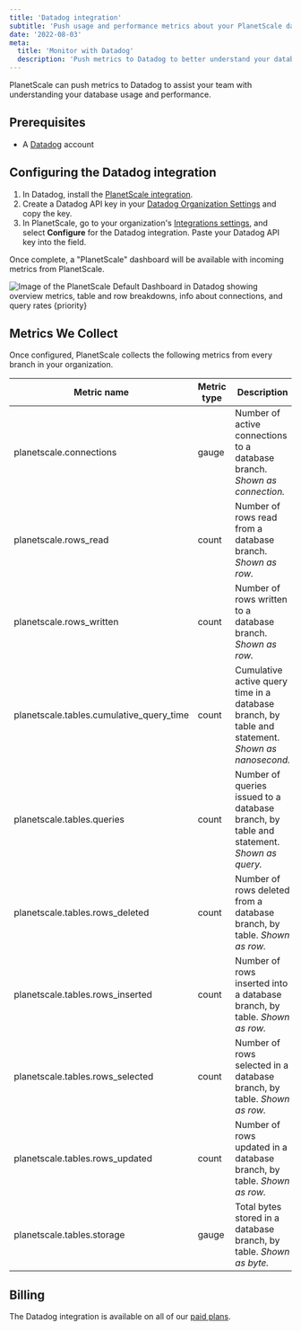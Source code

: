```yaml
---
title: 'Datadog integration'
subtitle: 'Push usage and performance metrics about your PlanetScale databases to Datadog.'
date: '2022-08-03'
meta:
  title: 'Monitor with Datadog'
  description: 'Push metrics to Datadog to better understand your database usage and performance'
---
```


PlanetScale can push metrics to Datadog to assist your team with understanding your database usage and performance.

## Prerequisites

- A [Datadog](https://www.datadoghq.com/) account

## Configuring the Datadog integration

1. In Datadog, install the [PlanetScale integration](https://app.datadoghq.com/account/settings#integrations/planetscale).
2. Create a Datadog API key in your [Datadog Organization Settings](https://app.datadoghq.com/organization-settings/api-keys) and copy the key.
3. In PlanetScale, go to your organization's [Integrations settings](https://app.planetscale.com/settings/integrations), and select **Configure** for the Datadog integration. Paste your Datadog API key into the field.

Once complete, a "PlanetScale" dashboard will be available with incoming metrics from PlanetScale.

![Image of the PlanetScale Default Dashboard in Datadog showing overview metrics, table and row breakdowns, info about connections, and query rates {priority}](/assets/docs/integrations/datadog/dashboard.png)

## Metrics We Collect

Once configured, PlanetScale collects the following metrics from every branch in your organization.

| **Metric name**                          | **Metric type** | **Description**                                                                                   |
| ---------------------------------------- | --------------- | ------------------------------------------------------------------------------------------------- |
| planetscale.connections                  | gauge           | Number of active connections to a database branch. _Shown as connection._                         |
| planetscale.rows_read                    | count           | Number of rows read from a database branch. _Shown as row._                                       |
| planetscale.rows_written                 | count           | Number of rows written to a database branch. _Shown as row._                                      |
| planetscale.tables.cumulative_query_time | count           | Cumulative active query time in a database branch, by table and statement. _Shown as nanosecond._ |
| planetscale.tables.queries               | count           | Number of queries issued to a database branch, by table and statement. _Shown as query._          |
| planetscale.tables.rows_deleted          | count           | Number of rows deleted from a database branch, by table. _Shown as row._                          |
| planetscale.tables.rows_inserted         | count           | Number of rows inserted into a database branch, by table. _Shown as row._                         |
| planetscale.tables.rows_selected         | count           | Number of rows selected in a database branch, by table. _Shown as row._                           |
| planetscale.tables.rows_updated          | count           | Number of rows updated in a database branch, by table. _Shown as row._                            |
| planetscale.tables.storage               | gauge           | Total bytes stored in a database branch, by table. _Shown as byte._                               |

## Billing

The Datadog integration is available on all of our [paid plans](/pricing).
